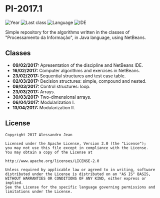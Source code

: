 # PI-2017.1
![Year](https://img.shields.io/badge/year-2017.1-blue.svg) ![Last class](https://img.shields.io/badge/last_class-2017.04.13-green.svg) ![Language](https://img.shields.io/badge/language-Java-yellow.svg) ![IDE](https://img.shields.io/badge/IDE-NetBeans-orange.svg)

Simple repository for the algorithms written in the classes of "Processamento da Informação", in Java language, using NetBeans.

## Classes
- **09/02/2017:** Apresentation of the discipline and NetBeans IDE.
- **16/02/2017:** Computer algorithms and exercises in NetBeans.
- **23/02/2017:** Sequential structures and test case table.
- **02/03/2017:** Decision structures: simple, compound and nested.
- **09/03/2017:** Control structures: loop.
- **23/03/2017:** Arrays.
- **30/03/2017:** Two-dimensional arrays.
- **06/04/2017:** Modularization I.
- **13/04/2017:** Modularization II.


## License

    Copyright 2017 Alessandro Jean

    Licensed under the Apache License, Version 2.0 (the "License");
    you may not use this file except in compliance with the License.
    You may obtain a copy of the License at

    http://www.apache.org/licenses/LICENSE-2.0

    Unless required by applicable law or agreed to in writing, software
    distributed under the License is distributed on an "AS IS" BASIS,
    WITHOUT WARRANTIES OR CONDITIONS OF ANY KIND, either express or implied.
    See the License for the specific language governing permissions and
    limitations under the License.
